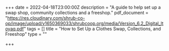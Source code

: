 +++
date = 2022-04-18T23:00:00Z
description = "A guide to help set up a swap shop, community collections and a freeshop."
pdf_document = "https://res.cloudinary.com/shrub-co-op/image/upload/v1650369033/shrubcoop.org/media/Version_6.2_Digital_ltoyaq.pdf"
tags = []
title = "How to Set Up a Clothes Swap, Collections, and Freeshop"
type = ""

+++
